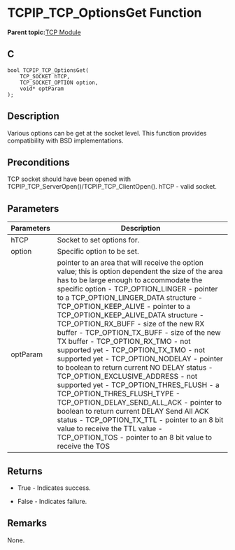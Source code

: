 # TCPIP\_TCP\_OptionsGet Function

**Parent topic:**[TCP Module](GUID-9461917B-27CE-44ED-80DB-67D963896E8F.md)

## C

```
bool TCPIP_TCP_OptionsGet(
    TCP_SOCKET hTCP, 
    TCP_SOCKET_OPTION option, 
    void* optParam
);
```

## Description

Various options can be get at the socket level. This function provides compatibility with BSD implementations.

## Preconditions

TCP socket should have been opened with TCPIP\_TCP\_ServerOpen\(\)/TCPIP\_TCP\_ClientOpen\(\). hTCP - valid socket.

## Parameters

|Parameters|Description|
|----------|-----------|
|hTCP|Socket to set options for.|
|option|Specific option to be set.|
|optParam|pointer to an area that will receive the option value; this is option dependent the size of the area has to be large enough to accommodate the specific option - TCP\_OPTION\_LINGER - pointer to a TCP\_OPTION\_LINGER\_DATA structure - TCP\_OPTION\_KEEP\_ALIVE - pointer to a TCP\_OPTION\_KEEP\_ALIVE\_DATA structure - TCP\_OPTION\_RX\_BUFF - size of the new RX buffer - TCP\_OPTION\_TX\_BUFF - size of the new TX buffer - TCP\_OPTION\_RX\_TMO - not supported yet - TCP\_OPTION\_TX\_TMO - not supported yet - TCP\_OPTION\_NODELAY - pointer to boolean to return current NO DELAY status - TCP\_OPTION\_EXCLUSIVE\_ADDRESS - not supported yet - TCP\_OPTION\_THRES\_FLUSH - a TCP\_OPTION\_THRES\_FLUSH\_TYPE - TCP\_OPTION\_DELAY\_SEND\_ALL\_ACK - pointer to boolean to return current DELAY Send All ACK status - TCP\_OPTION\_TX\_TTL - pointer to an 8 bit value to receive the TTL value - TCP\_OPTION\_TOS - pointer to an 8 bit value to receive the TOS|

## Returns

-   True - Indicates success.

-   False - Indicates failure.


## Remarks

None.

